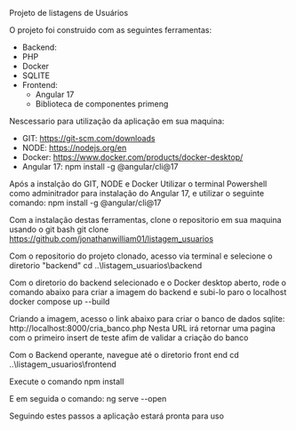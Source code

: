 Projeto de listagens de Usuários

O projeto foi construido com as seguintes ferramentas:
 - Backend:
  - PHP
  - Docker
  - SQLITE
- Frontend:
  - Angular 17
  - Biblioteca de componentes primeng

Nescessario para utilização da aplicação em sua maquina:
 - GIT: https://git-scm.com/downloads
 - NODE: https://nodejs.org/en
 - Docker: https://www.docker.com/products/docker-desktop/
 - Angular 17: npm install -g @angular/cli@17

Após a instalção do GIT, NODE e Docker
Utilizar o terminal Powershell como adminitrador para instalação do Angular 17, e utilizar o seguinte comando:
npm install -g @angular/cli@17

Com a instalação destas ferramentas, clone o repositorio em sua maquina usando o git bash
git clone https://github.com/jonathanwilliam01/listagem_usuarios

Com o repositorio do projeto clonado, acesso via terminal e selecione o diretorio "backend"
cd \.\.\listagem_usuarios\backend

Com o diretorio do backend selecionado e o Docker desktop aberto, rode o comando abaixo para criar a imagem do backend e subi-lo paro o localhost
docker compose up --build 

Criando a imagem, acesso o link abaixo para criar o banco de dados sqlite:
http://localhost:8000/cria_banco.php
Nesta URL irá retornar uma pagina com o primeiro insert de teste afim de validar a criação do banco

Com o Backend operante, navegue até o diretorio front end
cd \.\.\listagem_usuarios\frontend

Execute o comando
npm install

E em seguida o comando:
ng serve --open

Seguindo estes passos a aplicação estará pronta para uso

